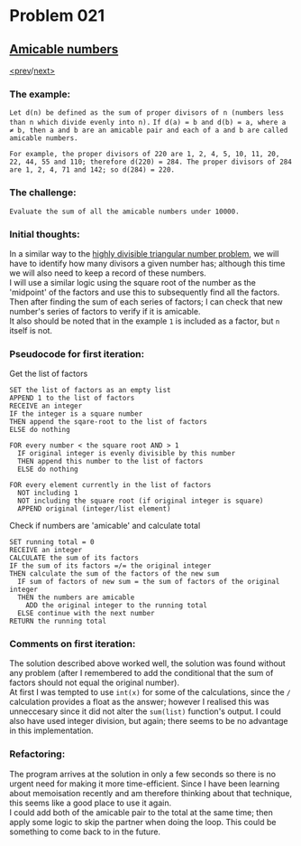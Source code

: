 # Problem 021

## [Amicable numbers](https://projecteuler.net/problem=21)

[<prev](./../DIR019_counting_sundays/README.md)/[next>](./../DIR022_names_scores/README.md) 

### The example:
`Let d(n) be defined as the sum of proper divisors of n (numbers less than n which divide evenly into n).`
`If d(a) = b and d(b) = a, where a ≠ b, then a and b are an amicable pair and each of a and b are called amicable numbers.`

`For example, the proper divisors of 220 are 1, 2, 4, 5, 10, 11, 20, 22, 44, 55 and 110; therefore d(220) = 284. The proper divisors of 284 are 1, 2, 4, 71 and 142; so d(284) = 220.`

### The challenge:
`Evaluate the sum of all the amicable numbers under 10000.`

### Initial thoughts:
In a similar way to the [highly divisible triangular number problem](./../DIR012_highly_divisible_triangular_number/README.md), we will have to identify how many divisors a given number has; although this time we will also need to keep a record of these numbers. \
I will use a similar logic using the square root of the number as the 'midpoint' of the factors and use this to subsequently find all the factors.\
Then after finding the sum of each series of factors; I can check that new number's series of factors to verify if it is amicable.\
It also should be noted that in the example `1` is included as a factor, but `n` itself is not.

### Pseudocode for first iteration:
Get the list of factors
```
SET the list of factors as an empty list
APPEND 1 to the list of factors
RECEIVE an integer
IF the integer is a square number
THEN append the sqare-root to the list of factors
ELSE do nothing

FOR every number < the square root AND > 1
  IF original integer is evenly divisible by this number
  THEN append this number to the list of factors
  ELSE do nothing

FOR every element currently in the list of factors
  NOT including 1
  NOT including the square root (if original integer is square)
  APPEND original (integer/list element)
```
Check if numbers are 'amicable' and calculate total
```
SET running total = 0
RECEIVE an integer
CALCULATE the sum of its factors
IF the sum of its factors =/= the original integer
THEN calculate the sum of the factors of the new sum
  IF sum of factors of new sum = the sum of factors of the original integer
  THEN the numbers are amicable
    ADD the original integer to the running total
  ELSE continue with the next number
RETURN the running total
```

### Comments on first iteration:
The solution described above worked well, the solution was found without any problem (after I remembered to add the conditional that the sum of factors should not equal the original number).\
At first I was tempted to use `int(x)` for some of the calculations, since the `/` calculation provides a float as the answer; however I realised this was unneccesary since it did not alter the `sum(list)` function's output. I could also have used integer division, but again; there seems to be no advantage in this implementation.

### Refactoring:
The program arrives at the solution in only a few seconds so there is no urgent need for making it more time-efficient. Since I have been learning about memoisation recently and am therefore thinking about that technique, this seems like a good place to use it again. \
I could add both of the amicable pair to the total at the same time; then apply some logic to skip the partner when doing the loop. This could be something to come back to in the future.
